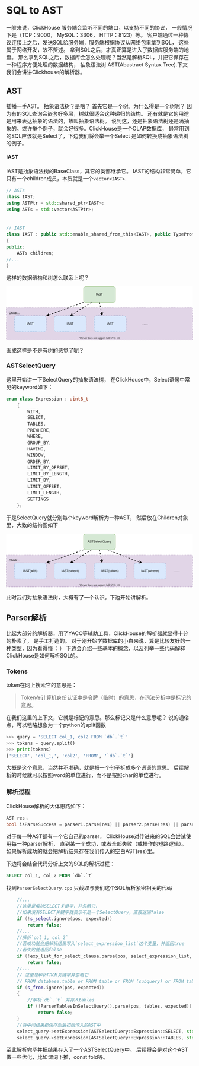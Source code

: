 # SQL  to AST


一般来说，ClickHouse 服务端会监听不同的端口，以支持不同的协议，
一般情况下是（TCP：9000， MySQL：3306， HTTP：8123）等。
客户端通过一种协议连接上之后，发送SQL给服务端，服务端根据协议从网络包里拿到SQL，
这些属于网络开发，故不赘述。
拿到SQL之后，才真正算是进入了数据库服务端的地盘。
那么拿到SQL之后，数据库会怎么处理呢？当然是解析SQL，并把它保存在一种程序方便处理的数据结构，
抽象语法树 AST(Abastract Syntax Tree).下文我们会讲讲Clickhouse的解析器。
## AST
   插播一手AST。
   抽象语法树？是啥？
   首先它是一个树。为什么得是一个树呢？
    因为有的SQL查询会嵌套好多层，树就很适合这种递归的结构。
    还有就是它的用途是用来表达抽象的语法的，故叫抽象语法树。
    说到这，还是抽象语法树还是满抽象的。或许举个例子，就会好很多。ClickHouse是一个OLAP数据库，
    最常用到的SQL应该就是Select了，下边我们将会举一个Select 是如何转换成抽象语法树的例子。

#### IAST
IAST是抽象语法树的BaseClass，其它的类都继承它。
IAST的结构非常简单，它只有一个children成员，本质就是一个`vector<IAST>`.
```cpp
// ASTs
class IAST;
using ASTPtr = std::shared_ptr<IAST>;
using ASTs = std::vector<ASTPtr>;


// IAST
class IAST : public std::enable_shared_from_this<IAST>, public TypePromotion<IAST>
{
public:
    ASTs children;
//...
}
```
这样的数据结构和树怎么联系上呢？

![AST](imgs/IAST.svg)

画成这样是不是有树的感觉了呢？

### ASTSelectQuery

这里开始讲一下SelectQuery的抽象语法树，
在ClickHouse中，Select语句中常见的keyword如下：
```cpp
enum class Expression : uint8_t
    {
        WITH,
        SELECT,
        TABLES,
        PREWHERE,
        WHERE,
        GROUP_BY,
        HAVING,
        WINDOW,
        ORDER_BY,
        LIMIT_BY_OFFSET,
        LIMIT_BY_LENGTH,
        LIMIT_BY,
        LIMIT_OFFSET,
        LIMIT_LENGTH,
        SETTINGS
    };
```
于是SelectQuery就分别每个keyword解析为一种AST，
然后放在Children对象里，大致的结构图如下

![ASTSelectQuery](imgs/ASTSelectQuery.svg)

此时我们对抽象语法树，大概有了一个认识。下边开始讲解析。
## Parser解析


比起大部分的解析器，用了YACC等辅助工具，ClickHouse的解析器就显得十分的朴素了，
是手工打造的。
对于刚开始学数据库的小白来说，算是比较友好的一种类型，因为看得懂 ：）
下边会介绍一些基本的概念，以及列举一些代码解释ClickHouse是如何解析SQL的。

### Tokens
token在网上搜索它的意思是：
> Token在计算机身份认证中是令牌（临时）的意思，在词法分析中是标记的意思。

在我们这里的上下文，它就是标记的意思。那么标记又是什么意思呢？
说的通俗点，可以粗略想象为一个python的split函数
```python
>>> query = 'SELECT col_1, col2 FROM `db`.`t`'
>>> tokens = query.split()
>>> print(tokens)
['SELECT', 'col_1,', 'col2', 'FROM', '`db`.`t`']
```
大概是这个意思，当然并不准确，就是把一个句子拆成多个词语的意思。
后续解析的时候就可以按照word的单位进行，而不是按照char的单位进行。

### 解析过程
ClickHouse解析的大体思路如下：
```cpp
AST res；
bool isParseSuccess = parser1.parse(res) || parser2.parse(res) || parser3.parse(res);
```
对于每一种AST都有一个它自己的parser，
ClickHouse对传进来的SQL会尝试使用每一种parser解析，
直到某一个成功，或者全部失败（或操作的短路逻辑）。
如果解析成功的就会把解析结果存在我们传入的空白AST(res)里。

下边将会结合代码分析上文的SQL的解析过程：
```sql
SELECT col_1, col_2 FROM `db`.`t`
```
找到`ParserSelectQuery.cpp`
只截取与我们这个SQL解析紧密相关的代码
```cpp
    //...
    //这里是解析SELECT关键字，并忽略它，
    //如果没有SELECT关键字就表示不是一个SelectQuery，直接返回false
    if (!s_select.ignore(pos, expected))
        return false;
    //...
    //解析`col_1, col_2`
    //若成功就会把解析结果写入`select_expression_list`这个变量，并返回true
    //若失败就返回false
    if (!exp_list_for_select_clause.parse(pos, select_expression_list, expected))
        return false;
    //...
    // 这里是解析FROM关键字并忽略它
    // FROM database.table or FROM table or FROM (subquery) or FROM tableFunction(...)
    if (s_from.ignore(pos, expected))
    {
        //解析`db`.`t` 并存入tables
        if (!ParserTablesInSelectQuery().parse(pos, tables, expected))
            return false;
    }
    //将中间结果都保存到最初始传入的AST中
    select_query->setExpression(ASTSelectQuery::Expression::SELECT, std::move(select_expression_list));
    select_query->setExpression(ASTSelectQuery::Expression::TABLES, std::move(tables));
```
至此解析完毕并把结果存入了一个ASTSelectQuery中。
后续将会是对这个AST做一些优化，比如谓词下推，const fold等。